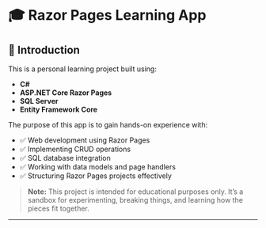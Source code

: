 # 🎓 Razor Pages Learning App

## 🚀 Introduction

This is a personal learning project built using:

- **C#**
- **ASP.NET Core Razor Pages**
- **SQL Server**
- **Entity Framework Core**

The purpose of this app is to gain hands-on experience with:

- ✅ Web development using Razor Pages
- ✅ Implementing CRUD operations
- ✅ SQL database integration
- ✅ Working with data models and page handlers
- ✅ Structuring Razor Pages projects effectively

> **Note:** This project is intended for educational purposes only. It’s a sandbox for experimenting, breaking things, and learning how the pieces fit together.

---